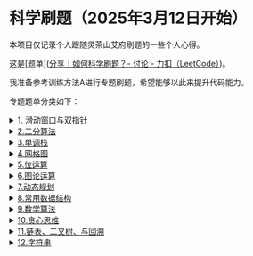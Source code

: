 # 科学刷题（2025年3月12日开始）

本项目仅记录个人跟随灵茶山艾府刷题的一些个人心得。

这是[题单]([分享｜如何科学刷题？- 讨论 - 力扣（LeetCode）](https://leetcode.cn/discuss/post/3141566/ru-he-ke-xue-shua-ti-by-endlesscheng-q3yd/))。

我准备参考训练方法A进行专题刷题，希望能够以此来提升代码能力。

专题题单分类如下：
<details>
  <summary><a href="https://leetcode.cn/discuss/post/0viNMK/" target="_blank">1. 滑动窗口与双指针</a></summary>
<ul>
 <ul>
  <li>
    <details>
      <summary>1. 定长</summary>
      <ul>
        <li><input type="checkbox" checked> <a href="./Sliding window with double pointer/fixed_length_primary.md">1.1 定长滑动窗口（基础题）</a></li>
        <li><input type="checkbox"> <a href="./Sliding window with double pointer/fixed_length_advanced.md">1.2 定长滑动窗口（进阶题）</a></li>
          <li><input type="checkbox"> <a href="./Sliding window with double pointer/fixed_length_other.md">1.3 定长滑动窗口（选做题）</a></li>
      </ul>
    </details>
  </li>
  <li>
    <details>
      <summary>2. 不定长滑动窗口</summary>
      <ul>
        <li>
          <details>
            <summary>2.1 求最长/最大</summary>
            <ul>
              <li><input type="checkbox"> <a href="./Sliding window with double pointer/variable_length_max_primary.md">2.1.1 求最长/最大（基础）</a></li>
              <li><input type="checkbox"> <a href="./Sliding window with double pointer/variable_length_max_advanced.md">2.1.2 求最长/最大（进阶）</a></li>
            </ul>
          </details>
        </li>
        <li>
          <details>
            <summary>2.2 求最短/最小</summary>
            <ul>
              <li><input type="checkbox"> <a href="./Sliding window with double pointer/variable_length_min_primary.md">2.2.1 求最短/最小（基础）</a></li>
              <li><input type="checkbox"> <a href="./Sliding window with double pointer/variable_length_min_advanced.md">2.2.2 求最短/最小（进阶）</a></li>
            </ul>
          </details>
        </li>
        <li>
          <details>
            <summary>2.3 求子数组个数</summary>
            <ul>
              <li><input type="checkbox"> <a href="./Sliding window with double pointer/variable_length_count_longer_valid.md">2.3.1 越长越合法</a></li>
              <li><input type="checkbox"> <a href="./Sliding window with double pointer/variable_length_count_shorter_valid.md">2.3.2 越短越合法</a></li>
              <li><input type="checkbox"> <a href="./Sliding window with double pointer/variable_length_count_exact.md">2.3.3 恰好型滑动窗口</a></li>
            </ul>
          </details>
        </li>
        <li><input type="checkbox"> <a href="./Sliding window with double pointer/variable_length_other.md">2.4 其他（选做）</a></li>
      </ul>
    </details>
  </li>
  <li>
    <details>
      <summary>3. 单序列双指针</summary>
      <ul>
        <li><input type="checkbox"> <a href="./Sliding window with double pointer/single_sequence_opposite.md">3.1 相向双指针</a></li>
        <li><input type="checkbox"> <a href="./Sliding window with double pointer/single_sequence_same_direction.md">3.2 同向双指针</a></li>
        <li><input type="checkbox"> <a href="./Sliding window with double pointer/single_sequence_back_to_back.md">3.3 背向双指针</a></li>
        <li><input type="checkbox"> <a href="./Sliding window with double pointer/single_sequence_in_place.md">3.4 原地修改</a></li>
      </ul>
    </details>
  </li>
  <li>
    <details>
      <summary>4. 双序列双指针</summary>
      <ul>
        <li><input type="checkbox"> <a href="./Sliding window with double pointer/double_sequence_basic.md">4.1 双指针</a></li>
        <li>
          <details>
            <summary>4.2 判断子序列</summary>
            <ul>
              <li><input type="checkbox"> <a href="./Sliding window with double pointer/subsequence_basic.md">4.2.1 判断子序列（基础）</a></li>
              <li><input type="checkbox"> <a href="./Sliding window with double pointer/subsequence_advanced.md">4.2.2 判断子序列（进阶）</a></li>
            </ul>
          </details>
        </li>
      </ul>
    </details>
  </li>
  <li><input type="checkbox"> <a href="./Sliding window with double pointer/three_pointers.md">5. 三指针</a></li>
  <li><input type="checkbox"> <a href="./Sliding window with double pointer/group_loop.md">6. 分组循环</a></li>
</ul>
</ul>
</details>

<details>
  <summary>
    <a href="https://leetcode.cn/discuss/post/3579164/ti-dan-er-fen-suan-fa-er-fen-da-an-zui-x-3rqn/" target="_blank">2.二分算法</a>
  </summary>
  <ul>
  <li>
    <details>
      <summary>1. 二分查找</summary>
      <ul>
        <li><input type="checkbox"> <a href="./Binary algorithm/binary_search_primary.md">1.1 二分查找（基础题）</a></li>
        <li><input type="checkbox"> <a href="./Binary algorithm/binary_search_advanced.md">1.2 二分查找（进阶题）</a></li>
      </ul>
    </details>
  </li>
  <li>
    <details>
      <summary>2. 二分答案</summary>
      <ul>
        <li><input type="checkbox"> <a href="./Binary algorithm/binary_answer_min.md">2.1 求最小</a></li>
        <li><input type="checkbox"> <a href="./Binary algorithm/binary_answer_max.md">2.2 求最大</a></li>
        <li><input type="checkbox"> <a href="./Binary algorithm/binary_answer_indirect.md">2.3 二分间接值</a></li>
        <li><input type="checkbox"> <a href="./Binary algorithm/binary_answer_minimize_max.md">2.4 最小化最大值</a></li>
        <li><input type="checkbox"> <a href="./Binary algorithm/binary_answer_maximize_min.md">2.5 最大化最小值</a></li>
        <li><input type="checkbox"> <a href="./Binary algorithm/binary_answer_kth.md">2.6 第K小/大</a></li>
      </ul>
    </details>
  </li>
  <li><input type="checkbox"> <a href="./Binary algorithm/other.md">3. 其他</a></li>
</ul>
</details>

<details>
  <summary>
    <a href="https://leetcode.cn/discuss/post/9oZFK9/" target="_blank">3.单调栈</a>
  </summary>
<ul>
  <li><input type="checkbox"> <a href="./Monotone stack/monotone_stack_primary.md">1. 单调栈（基础）</a></li>
  <li><input type="checkbox"> <a href="./Monotone stack/monotone_stack_advanced.md">2. 单调栈（进阶）</a></li>
  <li><input type="checkbox"> <a href="./Monotone stack/rectangle.md">3. 矩形</a></li>
  <li><input type="checkbox"> <a href="./Monotone stack/contribution.md">4. 贡献法</a></li>
  <li><input type="checkbox"> <a href="./Monotone stack/min_lexicographical_order.md">5. 最小字典序</a></li>
</ul>
</details>

<details>
  <summary>
    <a href="https://leetcode.cn/discuss/post/YiXPXW/" target="_blank">4.网格图</a>
  </summary>
<ul>
  <li><input type="checkbox"> <a href="./Gird chart/grid_dfs.md">1. 网格图DFS</a></li>
  <li><input type="checkbox"> <a href="./Gird chart/grid_bfs.md">2. 网格图BFS</a></li>
  <li><input type="checkbox"> <a href="./Gird chart/grid_01_bfs.md">3. 网格图 0-1 BFS</a></li>
  <li><input type="checkbox"> <a href="./Gird chart/grid_dijkstra.md">4. 网格图 Dijkstra</a></li>
  <li><input type="checkbox"> <a href="./Gird chart/grid_comprehensive.md">5. 综合应用</a></li>
</ul>
</details>

<details>
  <summary>
    <a href="https://leetcode.cn/discuss/post/dHn9Vk/" target="_blank">5.位运算</a>
  </summary>
<ul>
  <li><input type="checkbox"> <a href="./bit operation/bit_basic.md">1. 位运算基础题</a></li>
  <li><input type="checkbox"> <a href="./bit operation/xor_properties.md">2. 异或（XOR）的性质</a></li>
  <li><input type="checkbox"> <a href="./bit operation/and_or_properties.md">3. 与或（AND/OR）的性质</a></li>
  <li><input type="checkbox"> <a href="./bit operation/bit_decomposition.md">4. 拆位 / 贡献法</a></li>
  <li><input type="checkbox"> <a href="./bit operation/trial_fill.md">5. 试填法</a></li>
  <li><input type="checkbox"> <a href="./bit operation/identities.md">6. 恒等式</a></li>
  <li><input type="checkbox"> <a href="./bit operation/thinking_problems.md">7. 思维题</a></li>
  <li><input type="checkbox"> <a href="./bit operation/other.md">8. 其他</a></li>
</ul>
</details>

<details>
  <summary>
    <a href="https://leetcode.cn/discuss/post/01LUak/" target="_blank">6.图论运算</a>
  </summary>
<ul>
  <li>
    <details>
      <summary>1. 基础遍历</summary>
      <ul>
        <li><input type="checkbox"> <a href="./graph-theoretical algorithm/dfs_basic.md">1.1 DFS基础</a></li>
        <li><input type="checkbox"> <a href="./graph-theoretical algorithm/bfs_basic.md">1.2 BFS基础</a></li>
      </ul>
    </details>
  </li>
  <li>
    <details>
      <summary>2. 拓扑排序</summary>
      <ul>
        <li><input type="checkbox"> <a href="./graph-theoretical algorithm/topological_sort.md">2.1 拓扑排序</a></li>
        <li><input type="checkbox"> <a href="./graph-theoretical algorithm/topological_dp.md">2.2 在拓扑上DP</a></li>
        <li><input type="checkbox"> <a href="./graph-theoretical algorithm/base_ring_tree.md">2.3 基环树</a></li>
      </ul>
    </details>
  </li>
  <li>
    <details>
      <summary>3. 最短树</summary>
      <ul>
        <li><input type="checkbox"> <a href="./graph-theoretical algorithm/dijkstra.md">3.1 单源最短路：Dijkstra 算法</a></li>
        <li><input type="checkbox"> <a href="./graph-theoretical algorithm/floyd.md">3.2 全源最短路：Floyd 算法</a></li>
      </ul>
    </details>
  </li>
  <li><input type="checkbox"> <a href="./graph-theoretical algorithm/minimum_spanning_tree.md">4. 最小生成树</a></li>
  <li><input type="checkbox"> <a href="./graph-theoretical algorithm/euler_path.md">5. 欧拉路径/欧拉回路</a></li>
  <li><input type="checkbox"> <a href="./graph-theoretical algorithm/strongly_connected_components.md">6. 强连通分量/双连通分量</a></li>
  <li><input type="checkbox"> <a href="./graph-theoretical algorithm/bipartite_graph_coloring.md">7. 二分图染色</a></li>
  <li><input type="checkbox"> <a href="./graph-theoretical algorithm/network_flow.md">8. 网络流</a></li>
  <li><input type="checkbox"> <a href="./graph-theoretical algorithm/other.md">9. 其他</a></li>
</ul>
</details>

<details>
  <summary>
    <a href="https://leetcode.cn/discuss/post/tXLS3i/" target="_blank">7.动态规划</a>
  </summary>
<ul>
  <li>
    <details>
      <summary>1. 入门dp</summary>
      <ul>
        <li><input type="checkbox"> <a href="./Dynamic programming/climbing_stairs.md">1.1 爬楼梯</a></li>
        <li><input type="checkbox"> <a href="./Dynamic programming/house_robber.md">1.2 打家劫舍</a></li>
        <li><input type="checkbox"> <a href="./Dynamic programming/maximum_subarray.md">1.3 最大子数组和</a></li>
      </ul>
    </details>
  </li>
  <li>
    <details>
      <summary>2. 网格图dp</summary>
      <ul>
        <li><input type="checkbox"> <a href="./Dynamic programming/grid_dp_basic.md">2.1 基础</a></li>
        <li><input type="checkbox"> <a href="./Dynamic programming/grid_dp_advanced.md">2.2 进阶</a></li>
      </ul>
    </details>
  </li>
  <li>
    <details>
      <summary>3. 背包</summary>
      <ul>
        <li><input type="checkbox"> <a href="./Dynamic programming/01_knapsack.md">3.1 0-1背包</a></li>
        <li><input type="checkbox"> <a href="./Dynamic programming/unbounded_knapsack.md">3.2 完全背包</a></li>
        <li><input type="checkbox"> <a href="./Dynamic programming/multiple_knapsack.md">3.3 多重背包</a></li>
        <li><input type="checkbox"> <a href="./Dynamic programming/group_knapsack.md">3.4 分组背包</a></li>
      </ul>
    </details>
  </li>
  <li>
    <details>
      <summary>4. 经典线性dp</summary>
      <ul>
        <li>
          <details>
            <summary>4.1 最大公共子序列（LCS）</summary>
            <ul>
              <li><input type="checkbox"> <a href="./Dynamic programming/lcs_basic.md">4.1.1 LCS基础</a></li>
              <li><input type="checkbox"> <a href="./Dynamic programming/lcs_advanced.md">4.1.2 LCS进阶</a></li>
            </ul>
          </details>
        </li>
        <li>
          <details>
            <summary>4.2 最大递增子序列（LIS）</summary>
            <ul>
              <li><input type="checkbox"> <a href="./Dynamic programming/lis_basic.md">4.2.1 LIS基础</a></li>
              <li><input type="checkbox"> <a href="./Dynamic programming/lis_advanced.md">4.2.2 LIS进阶</a></li>
            </ul>
          </details>
        </li>
      </ul>
    </details>
  </li>
  <li>
    <details>
      <summary>5. 划分型DP</summary>
      <ul>
        <li><input type="checkbox"> <a href="./Dynamic programming/partition_judge.md">5.1 判定能否划分</a></li>
        <li><input type="checkbox"> <a href="./Dynamic programming/partition_optimize.md">5.2 最优化分</a></li>
        <li><input type="checkbox"> <a href="./Dynamic programming/partition_constraint.md">5.3 约束划分个数</a></li>
      </ul>
    </details>
  </li>
  <li>
    <details>
      <summary>6. 状态机DP</summary>
      <ul>
        <li><input type="checkbox"> <a href="./Dynamic programming/state_machine_stock.md">6.1 买卖股票</a></li>
        <li><input type="checkbox"> <a href="./Dynamic programming/state_machine_basic.md">6.2 状态机DP基础</a></li>
        <li><input type="checkbox"> <a href="./Dynamic programming/state_machine_advanced.md">6.3 状态机DP进阶</a></li>
      </ul>
    </details>
  </li>
  <li>
    <details>
      <summary>7. 其他线性DP</summary>
      <ul>
        <li><input type="checkbox"> <a href="./Dynamic programming/misc_linear_dp.md">7.1 一堆DP</a></li>
        <li><input type="checkbox"> <a href="./Dynamic programming/valid_subsequence.md">7.2 合法子序列DP</a></li>
        <li><input type="checkbox"> <a href="./Dynamic programming/matrix_exponentiation.md">7.3 矩阵快速幂优化</a></li>
        <li><input type="checkbox"> <a href="./Dynamic programming/subrectangle_dp.md">7.4 子矩形DP</a></li>
        <li><input type="checkbox"> <a href="./Dynamic programming/multi_dimension_dp.md">7.5 多维DP</a></li>
      </ul>
    </details>
  </li>
  <li>
    <details>
      <summary>8. 区间DP</summary>
      <ul>
        <li><input type="checkbox"> <a href="./Dynamic programming/longest_palindromic_subseq.md">8.1 最长回文子序列</a></li>
        <li><input type="checkbox"> <a href="./Dynamic programming/other_interval_dp.md">8.2 其他区间DP</a></li>
      </ul>
    </details>
  </li>
  <li>
    <details>
      <summary>9. 状态压缩DP</summary>
      <ul>
        <li>
          <details>
            <summary>9.1 排列型</summary>
            <ul>
              <li><input type="checkbox"> <a href="./Dynamic programming/permutation_independent.md">9.1.1 相邻无关</a></li>
              <li><input type="checkbox"> <a href="./Dynamic programming/permutation_dependent.md">9.1.2 相邻有关</a></li>
            </ul>
          </details>
        </li>
        <li><input type="checkbox"> <a href="./Dynamic programming/tsp.md">9.3 旅行商问题</a></li>
        <li><input type="checkbox"> <a href="./Dynamic programming/subset_state.md">9.4 子集状压DP</a></li>
        <li><input type="checkbox"> <a href="./Dynamic programming/other_state_compression.md">9.5 其他状压DP</a></li>
      </ul>
    </details>
  </li>
  <li><input type="checkbox"> <a href="./Dynamic programming/digit_dp.md">10. 数位DP</a></li>
  <li>
    <details>
      <summary>11. 数据结构优化DP</summary>
      <ul>
        <li><input type="checkbox"> <a href="./Dynamic programming/prefix_sum_optimization.md">11.1 前缀和优化</a></li>
        <li><input type="checkbox"> <a href="./Dynamic programming/monotonic_stack_optimization.md">11.2 单调栈优化</a></li>
        <li><input type="checkbox"> <a href="./Dynamic programming/monotonic_queue_optimization.md">11.3 单调队列优化</a></li>
        <li><input type="checkbox"> <a href="./Dynamic programming/binary_indexed_tree_optimization.md">11.4 树状数组优化</a></li>
        <li><input type="checkbox"> <a href="./Dynamic programming/trie_optimization.md">11.5 字典树优化</a></li>
        <li><input type="checkbox"> <a href="./Dynamic programming/other_optimization.md">11.6 其他优化</a></li>
        <li><input type="checkbox"> <a href="./Dynamic programming/wqs_binary.md">11.7 WQS二分</a></li>
      </ul>
    </details>
  </li>
  <li>
    <details>
      <summary>12. 树形DP</summary>
      <ul>
        <li><input type="checkbox"> <a href="./Dynamic programming/tree_diameter.md">12.1 树的直径</a></li>
        <li><input type="checkbox"> <a href="./Dynamic programming/tree_independent_set.md">12.2 最大独立集</a></li>
        <li><input type="checkbox"> <a href="./Dynamic programming/tree_dominating_set.md">12.3 最小支配集</a></li>
        <li><input type="checkbox"> <a href="./Dynamic programming/rerooting.md">12.4 换根DP</a></li>
        <li><input type="checkbox"> <a href="./Dynamic programming/other_tree_dp.md">12.5 其他树形DP</a></li>
      </ul>
    </details>
  </li>
  <li><input type="checkbox"> <a href="./Dynamic programming/graph_dp.md">13. 图DP</a></li>
  <li><input type="checkbox"> <a href="./Dynamic programming/game_dp.md">14. 博弈DP</a></li>
  <li><input type="checkbox"> <a href="./Dynamic programming/probability_dp.md">15. 概率/期望DP</a></li>
  <li><input type="checkbox"> <a href="./Dynamic programming/print_solution.md">16. 输出具体方案</a></li>
  <li><input type="checkbox"> <a href="./Dynamic programming/prefix_suffix.md">17. 前后缀分解</a></li>
  <li><input type="checkbox"> <a href="./Dynamic programming/transform_xy.md">18. 把X变成Y</a></li>
  <li><input type="checkbox"> <a href="./Dynamic programming/jump_game.md">19. 跳跃游戏</a></li>
  <li><input type="checkbox"> <a href="./Dynamic programming/other_dp.md">20. 其他DP</a></li>
</ul>
</details>

<details>
  <summary>
    <a href="https://leetcode.cn/discuss/post/mOr1u6/" target="_blank">8.常用数据结构</a>
  </summary>
<ul>
  <li>
    <details>
      <summary>0. 常用枚举技巧</summary>
      <ul>
        <li><input type="checkbox"> <a href="./Common data structure/enumerate_right_maintain_left.md">0.1 枚举右，维护左</a></li>
        <li><input type="checkbox"> <a href="./Common data structure/enumerate_middle.md">0.2 枚举中间</a></li>
      </ul>
    </details>
  </li>
  <li>
    <details>
      <summary>1. 前缀和</summary>
      <ul>
        <li><input type="checkbox"> <a href="./Common data structure/prefix_sum_basic.md">1.1 前缀和基础</a></li>
        <li><input type="checkbox"> <a href="./Common data structure/prefix_sum_hashmap.md">1.2 前缀和与哈希表</a></li>
        <li><input type="checkbox"> <a href="./Common data structure/distance_sum.md">1.3 距离和</a></li>
        <li><input type="checkbox"> <a href="./Common data structure/prefix_xor.md">1.4 前缀异或和</a></li>
        <li><input type="checkbox"> <a href="./Common data structure/prefix_1d_other.md">1.5 其他一维前缀和</a></li>
        <li><input type="checkbox"> <a href="./Common data structure/prefix_2d.md">1.6 二维前缀和</a></li>
      </ul>
    </details>
  </li>
  <li>
    <details>
      <summary>2. 差分</summary>
      <ul>
        <li><input type="checkbox"> <a href="./Common data structure/difference_1d.md">2.1 一维差分（扫描线）</a></li>
        <li><input type="checkbox"> <a href="./Common data structure/difference_2d.md">2.2 二维差分</a></li>
      </ul>
    </details>
  </li>
  <li>
    <details>
      <summary>3. 栈</summary>
      <ul>
        <li><input type="checkbox"> <a href="./Common data structure/stack_basic.md">3.1 基础</a></li>
        <li><input type="checkbox"> <a href="./Common data structure/stack_advanced.md">3.2 进阶</a></li>
        <li><input type="checkbox"> <a href="./Common data structure/stack_elimination.md">3.3 邻项消除</a></li>
        <li><input type="checkbox"> <a href="./Common data structure/valid_parentheses_stack.md">3.4 合法括号字符串</a></li>
        <li><input type="checkbox"> <a href="./Common data structure/expression_parsing.md">3.5 表达式解析</a></li>
        <li><input type="checkbox"> <a href="./Common data structure/dual_stack.md">3.6 对顶栈</a></li>
        <li><input type="checkbox"> <a href="./Common data structure/monotonic_stack.md">3.7 单调栈</a></li>
      </ul>
    </details>
  </li>
  <li>
    <details>
      <summary>4. 队列</summary>
      <ul>
        <li><input type="checkbox"> <a href="./Common data structure/queue_basic.md">4.1 队列基础</a></li>
        <li><input type="checkbox"> <a href="./Common data structure/queue_design.md">4.2 队列设计</a></li>
        <li><input type="checkbox"> <a href="./Common data structure/deque.md">4.3 双端队列</a></li>
        <li><input type="checkbox"> <a href="./Common data structure/monotonic_queue.md">4.4 单调队列</a></li>
        <li><input type="checkbox"> <a href="./Common data structure/monotonic_queue_dp.md">4.5 单调队列优化DP</a></li>
      </ul>
    </details>
  </li>
  <li>
    <details>
      <summary>5. 堆（优先队列）</summary>
      <ul>
        <li><input type="checkbox"> <a href="./Common data structure/heap_basic.md">5.1 堆基础</a></li>
        <li><input type="checkbox"> <a href="./Common data structure/heap_advanced.md">5.2 堆进阶</a></li>
        <li><input type="checkbox"> <a href="./Common data structure/heap_rearrange.md">5.3 重排元素</a></li>
        <li><input type="checkbox"> <a href="./Common data structure/kth_element_heap.md">5.4 第K小/大</a></li>
        <li><input type="checkbox"> <a href="./Common data structure/regret_heap.md">5.5 反悔堆</a></li>
        <li><input type="checkbox"> <a href="./Common data structure/lazy_delete_heap.md">5.6 懒删除堆</a></li>
        <li><input type="checkbox"> <a href="./Common data structure/dual_heap.md">5.7 对顶堆</a></li>
      </ul>
    </details>
  </li>
  <li>
    <details>
      <summary>6. 字典树（trie）</summary>
      <ul>
        <li><input type="checkbox"> <a href="./Common data structure/trie_basic.md">6.1 字典树基础</a></li>
        <li><input type="checkbox"> <a href="./Common data structure/trie_advanced.md">6.2 字典树进阶</a></li>
        <li><input type="checkbox"> <a href="./Common data structure/trie_dp.md">6.3 字典树优化DP</a></li>
        <li><input type="checkbox"> <a href="./Common data structure/xor_trie.md">6.4 0-1字典树</a></li>
      </ul>
    </details>
  </li>
  <li>
    <details>
      <summary>7. 并查集</summary>
      <ul>
        <li><input type="checkbox"> <a href="./Common data structure/union_find_basic.md">7.1 并查集基础</a></li>
        <li><input type="checkbox"> <a href="./Common data structure/union_find_advanced.md">7.2 并查集进阶</a></li>
        <li><input type="checkbox"> <a href="./Common data structure/gcd_union_find.md">7.3 GCD并查集</a></li>
        <li><input type="checkbox"> <a href="./Common data structure/array_union_find.md">7.4 数组上的并查集</a></li>
        <li><input type="checkbox"> <a href="./Common data structure/interval_union_find.md">7.5 区间并查集</a></li>
        <li><input type="checkbox"> <a href="./Common data structure/weighted_union_find.md">7.6 边权并查集</a></li>
      </ul>
    </details>
  </li>
  <li>
    <details>
      <summary>8. 树状数组和线段树</summary>
      <ul>
        <li><input type="checkbox"> <a href="./Common data structure/binary_indexed_tree.md">8.1 树状数组</a></li>
        <li><input type="checkbox"> <a href="./Common data structure/reverse_pairs.md">8.2 逆序对</a></li>
        <li><input type="checkbox"> <a href="./Common data structure/segment_tree_no_lazy.md">8.3 线段树（无区间更新）</a></li>
        <li><input type="checkbox"> <a href="./Common data structure/lazy_segment_tree.md">8.4 Lazy线段树</a></li>
        <li><input type="checkbox"> <a href="./Common data structure/dynamic_segment_tree.md">8.5 动态开点线段树</a></li>
      </ul>
    </details>
  </li>
  <li><input type="checkbox"> <a href="./Common data structure/offline_algorithm.md">9. 离线算法（专题）</a></li>
</ul>
</details>

<details>
  <summary>
    <a href="https://leetcode.cn/discuss/post/IYT3ss/" target="_blank">9.数学算法</a>
  </summary>
  <ul>
  <li>
    <details>
      <summary>1. 数论</summary>
      <ul>
        <li><input type="checkbox"> <a href="./Mathematical algorithm/prime_check.md">1.1 判断质数</a></li>
        <li><input type="checkbox"> <a href="./Mathematical algorithm/sieve_primes.md">1.2 预处理质数（筛质数）</a></li>
        <li><input type="checkbox"> <a href="./Mathematical algorithm/prime_factorization.md">1.3 质因数分解</a></li>
        <li><input type="checkbox"> <a href="./Mathematical algorithm/factorial_factorization.md">1.4 阶乘分解</a></li>
        <li><input type="checkbox"> <a href="./Mathematical algorithm/factors.md">1.5 因子</a></li>
        <li><input type="checkbox"> <a href="./Mathematical algorithm/gcd.md">1.6 最大公约数（GCD）</a></li>
        <li><input type="checkbox"> <a href="./Mathematical algorithm/lcm.md">1.7 最小公倍数（LCM）</a></li>
        <li><input type="checkbox"> <a href="./Mathematical algorithm/coprime.md">1.8 互质</a></li>
        <li><input type="checkbox"> <a href="./Mathematical algorithm/modular.md">1.9 同余</a></li>
        <li><input type="checkbox"> <a href="./Mathematical algorithm/number_theory_other.md">1.10 其他</a></li>
      </ul>
    </details>
  </li>
  <li>
    <details>
      <summary>2. 组合数学</summary>
      <ul>
        <li><input type="checkbox"> <a href="./Mathematical algorithm/multiplication_principle.md">2.1 乘法原理</a></li>
        <li><input type="checkbox"> <a href="./Mathematical algorithm/combinatorial_counting.md">2.2 组合计数</a></li>
        <li><input type="checkbox"> <a href="./Mathematical algorithm/balls_in_boxes.md">2.3 放球问题</a></li>
        <li><input type="checkbox"> <a href="./Mathematical algorithm/inclusion_exclusion.md">2.4 容斥原理</a></li>
        <li><input type="checkbox"> <a href="./Mathematical algorithm/contribution_method.md">2.5 贡献法</a></li>
      </ul>
    </details>
  </li>
  <li><input type="checkbox"> <a href="./Mathematical algorithm/probability_expectation.md">3. 概率期望</a></li>
  <li><input type="checkbox"> <a href="./Mathematical algorithm/game_theory.md">4. 博弈论</a></li>
  <li>
    <details>
      <summary>5. 计算几何</summary>
      <ul>
        <li><input type="checkbox"> <a href="./Mathematical algorithm/points_lines.md">5.1 点、线</a></li>
        <li><input type="checkbox"> <a href="./Mathematical algorithm/circles.md">5.2 圆</a></li>
        <li><input type="checkbox"> <a href="./Mathematical algorithm/polygons.md">5.3 矩形、多边形</a></li>
        <li><input type="checkbox"> <a href="./Mathematical algorithm/convex_hull.md">5.4 凸包</a></li>
      </ul>
    </details>
  </li>
  <li><input type="checkbox"> <a href="./Mathematical algorithm/randomized_algorithms.md">6. 随机算法</a></li>
  <li>
    <details>
      <summary>7. 杂项</summary>
      <ul>
        <li><input type="checkbox"> <a href="./Mathematical algorithm/palindrome_number.md">7.1 回文数</a></li>
        <li><input type="checkbox"> <a href="./Mathematical algorithm/integer_partition.md">7.2 整数拆分</a></li>
        <li><input type="checkbox"> <a href="./Mathematical algorithm/manhattan_distance.md">7.3 曼哈顿距离</a></li>
        <li><input type="checkbox"> <a href="./Mathematical algorithm/polynomial_convolution.md">7.4 多项式卷积</a></li>
        <li><input type="checkbox"> <a href="./Mathematical algorithm/math_misc.md">7.5 其他</a></li>
      </ul>
    </details>
  </li>
</ul>
</details>

<details>
  <summary>
    <a href="https://leetcode.cn/discuss/post/g6KTKL/" target="_blank">10.贪心思维</a>
  </summary>
  <ul>
  <li>
    <details>
      <summary>1. 贪心策略</summary>
      <ul>
        <li><input type="checkbox"> <a href="./Greed and thinking/minmax_greedy.md">1.1 从最小/最大开始贪心</a></li>
        <li><input type="checkbox"> <a href="./Greed and thinking/single_sequence_pairing.md">1.2 单序列配对</a></li>
        <li><input type="checkbox"> <a href="./Greed and thinking/double_sequence_pairing.md">1.3 双序列配对</a></li>
        <li><input type="checkbox"> <a href="./Greed and thinking/leftright_greedy.md">1.4 从最左/最右开始贪心</a></li>
        <li><input type="checkbox"> <a href="./Greed and thinking/partition_greedy.md">1.5 划分型贪心</a></li>
        <li><input type="checkbox"> <a href="./Greed and thinking/enumerate_then_greedy.md">1.6 先枚举，再贪心</a></li>
        <li><input type="checkbox"> <a href="./Greed and thinking/exchange_argument.md">1.7 交换论证法</a></li>
        <li><input type="checkbox"> <a href="./Greed and thinking/adjacent_difference.md">1.8 相邻不同</a></li>
        <li><input type="checkbox"> <a href="./Greed and thinking/regret_greedy.md">1.9 反悔贪心</a></li>
      </ul>
    </details>
  </li>
  <li>
    <details>
      <summary>2. 区间贪心</summary>
      <ul>
        <li><input type="checkbox"> <a href="./Greed and thinking/disjoint_intervals.md">2.1 不相交区间</a></li>
        <li><input type="checkbox"> <a href="./Greed and thinking/interval_grouping.md">2.2 区间分组</a></li>
        <li><input type="checkbox"> <a href="./Greed and thinking/interval_point_selection.md">2.3 区间选点</a></li>
        <li><input type="checkbox"> <a href="./Greed and thinking/interval_covering.md">2.4 区间覆盖</a></li>
        <li><input type="checkbox"> <a href="./Greed and thinking/interval_merging.md">2.5 合并区间</a></li>
        <li><input type="checkbox"> <a href="./Greed and thinking/interval_other.md">2.6 其他区间贪心</a></li>
      </ul>
    </details>
  </li>
  <li>
    <details>
      <summary>3. 字符串贪心</summary>
      <ul>
        <li><input type="checkbox"> <a href="./Greed and thinking/lexicographical_order.md">3.1 字典序最小/最大</a></li>
        <li><input type="checkbox"> <a href="./Greed and thinking/palindrome_greedy.md">3.2 回文串贪心</a></li>
        <li><input type="checkbox"> <a href="./Greed and thinking/valid_parentheses.md">3.3 合法括号字符串</a></li>
      </ul>
    </details>
  </li>
  <li>
    <details>
      <summary>4. 数学贪心</summary>
      <ul>
        <li><input type="checkbox"> <a href="./Greed and thinking/math_greedy_basic.md">4.1 数学贪心基础</a></li>
        <li><input type="checkbox"> <a href="./Greed and thinking/product_greedy.md">4.2 乘积贪心</a></li>
        <li><input type="checkbox"> <a href="./Greed and thinking/rearrangement_inequality.md">4.3 排序不等式</a></li>
        <li><input type="checkbox"> <a href="./Greed and thinking/basic_inequality.md">4.4 基本不等式</a></li>
        <li><input type="checkbox"> <a href="./Greed and thinking/median_greedy.md">4.5 中位数贪心</a></li>
        <li><input type="checkbox"> <a href="./Greed and thinking/induction_method.md">4.6 归纳法</a></li>
        <li><input type="checkbox"> <a href="./Greed and thinking/math_greedy_other.md">4.7 其他数学贪心</a></li>
      </ul>
    </details>
  </li>
  <li>
    <details>
      <summary>5. 思维题</summary>
      <ul>
        <li><input type="checkbox"> <a href="./Greed and thinking/special_to_general.md">5.1 从特殊到一般</a></li>
        <li><input type="checkbox"> <a href="./Greed and thinking/brain_teasers.md">5.2 脑筋急转弯</a></li>
        <li><input type="checkbox"> <a href="./Greed and thinking/reverse_thinking.md">5.3 逆向思维</a></li>
        <li><input type="checkbox"> <a href="./Greed and thinking/equivalent_transformation.md">5.4 等价转换</a></li>
      </ul>
    </details>
  </li>
  <li><input type="checkbox"> <a href="./Greed and thinking/construction_problems.md">6. 构造题</a></li>
  <li><input type="checkbox"> <a href="./Greed and thinking/other.md">7. 其他</a></li>
</ul>
</details>

<details>
  <summary>
    <a href="https://leetcode.cn/discuss/post/g6KTKL/" target="_blank">11.链表、二叉树、与回溯</a>
  </summary>
  <ul>
  <li>
    <details>
      <summary>1. 链表</summary>
      <ul>
        <li><input type="checkbox"> <a href="./Linked lists, binary trees and backtracking/linkedlist_traversal.md">1.1 遍历链表</a></li>
        <li><input type="checkbox"> <a href="./Linked lists, binary trees and backtracking/linkedlist_delete.md">1.2 删除节点</a></li>
        <li><input type="checkbox"> <a href="./Linked lists, binary trees and backtracking/linkedlist_insert.md">1.3 插入节点</a></li>
        <li><input type="checkbox"> <a href="./Linked lists, binary trees and backtracking/linkedlist_reverse.md">1.4 反转链表</a></li>
        <li><input type="checkbox"> <a href="./Linked lists, binary trees and backtracking/linkedlist_two_pointers.md">1.5 前后指针</a></li>
        <li><input type="checkbox"> <a href="./Linked lists, binary trees and backtracking/linkedlist_fast_slow.md">1.6 快慢指针</a></li>
        <li><input type="checkbox"> <a href="./Linked lists, binary trees and backtracking/linkedlist_double_pointers.md">1.7 双指针</a></li>
        <li><input type="checkbox"> <a href="./Linked lists, binary trees and backtracking/linkedlist_merge.md">1.8 合并链表</a></li>
        <li><input type="checkbox"> <a href="./Linked lists, binary trees and backtracking/linkedlist_divide_conquer.md">1.9 分治</a></li>
        <li><input type="checkbox"> <a href="./Linked lists, binary trees and backtracking/linkedlist_comprehensive.md">1.10 综合应用</a></li>
        <li><input type="checkbox"> <a href="./Linked lists, binary trees and backtracking/linkedlist_other.md">1.11 其他</a></li>
      </ul>
    </details>
  </li>
  <li>
    <details>
      <summary>2. 二叉树</summary>
      <ul>
        <li><input type="checkbox"> <a href="./Linked lists, binary trees and backtracking/binarytree_traversal.md">2.1 遍历二叉树</a></li>
        <li><input type="checkbox"> <a href="./Linked lists, binary trees and backtracking/binarytree_top_down.md">2.2 自顶向下 DFS</a></li>
        <li><input type="checkbox"> <a href="./Linked lists, binary trees and backtracking/binarytree_bottom_up.md">2.3 自底向上 DFS</a></li>
        <li><input type="checkbox"> <a href="./Linked lists, binary trees and backtracking/binarytree_bottom_up_delete.md">2.4 自底向上 DFS：删点</a></li>
        <li><input type="checkbox"> <a href="./Linked lists, binary trees and backtracking/binarytree_recursive.md">2.5 有递有归</a></li>
        <li><input type="checkbox"> <a href="./Linked lists, binary trees and backtracking/binarytree_diameter.md">2.6 直径</a></li>
        <li><input type="checkbox"> <a href="./Linked lists, binary trees and backtracking/binarytree_backtrack.md">2.7 回溯</a></li>
        <li><input type="checkbox"> <a href="./Linked lists, binary trees and backtracking/binarytree_lca.md">2.8 最近公共祖先</a></li>
        <li><input type="checkbox"> <a href="./Linked lists, binary trees and backtracking/binarytree_bst.md">2.9 二叉搜索树</a></li>
        <li><input type="checkbox"> <a href="./Linked lists, binary trees and backtracking/binarytree_creation.md">2.10 创建二叉树</a></li>
        <li><input type="checkbox"> <a href="./Linked lists, binary trees and backtracking/binarytree_insert_delete.md">2.11 插入/删除节点</a></li>
        <li><input type="checkbox"> <a href="./Linked lists, binary trees and backtracking/binarytree_dp.md">2.12 树形 DP</a></li>
        <li><input type="checkbox"> <a href="./Linked lists, binary trees and backtracking/binarytree_bfs.md">2.13 BFS</a></li>
        <li><input type="checkbox"> <a href="./Linked lists, binary trees and backtracking/linkedlist_binarytree.md">2.14 链表+二叉树</a></li>
        <li><input type="checkbox"> <a href="./Linked lists, binary trees and backtracking/nary_tree.md">2.15 N 叉树</a></li>
        <li><input type="checkbox"> <a href="./Linked lists, binary trees and backtracking/binarytree_other.md">2.16 其他</a></li>
      </ul>
    </details>
  </li>
  <li>
    <details>
      <summary>3. 一般树</summary>
      <ul>
        <li><input type="checkbox"> <a href="./Linked lists, binary trees and backtracking/generaltree_traversal.md">3.1 遍历</a></li>
        <li><input type="checkbox"> <a href="./Linked lists, binary trees and backtracking/generaltree_top_down.md">3.2 自顶向下 DFS</a></li>
        <li><input type="checkbox"> <a href="./Linked lists, binary trees and backtracking/generaltree_bottom_up.md">3.3 自底向上 DFS</a></li>
        <li><input type="checkbox"> <a href="./Linked lists, binary trees and backtracking/generaltree_recursive.md">3.4 有递有归</a></li>
        <li><input type="checkbox"> <a href="./Linked lists, binary trees and backtracking/generaltree_diameter.md">3.5 直径</a></li>
        <li><input type="checkbox"> <a href="./Linked lists, binary trees and backtracking/generaltree_timestamp.md">3.6 DFS 时间戳</a></li>
        <li><input type="checkbox"> <a href="./Linked lists, binary trees and backtracking/generaltree_topological.md">3.7 拓扑排序</a></li>
        <li><input type="checkbox"> <a href="./Linked lists, binary trees and backtracking/generaltree_lca.md">3.8 最近公共祖先（LCA）</a></li>
        <li><input type="checkbox"> <a href="./Linked lists, binary trees and backtracking/generaltree_sliding_window.md">3.9 树上滑动窗口</a></li>
        <li><input type="checkbox"> <a href="./Linked lists, binary trees and backtracking/generaltree_other.md">3.10 其他</a></li>
      </ul>
    </details>
  </li>
  <li>
    <details>
      <summary>4. 回溯</summary>
      <ul>
        <li><input type="checkbox"> <a href="./Linked lists, binary trees and backtracking/backtracking_basic.md">4.1 入门回溯</a></li>
        <li><input type="checkbox"> <a href="./Linked lists, binary trees and backtracking/backtracking_subset.md">4.2 子集型回溯</a></li>
        <li><input type="checkbox"> <a href="./Linked lists, binary trees and backtracking/backtracking_partition.md">4.3 划分型回溯</a></li>
        <li><input type="checkbox"> <a href="./Linked lists, binary trees and backtracking/backtracking_combination.md">4.4 组合型回溯</a></li>
        <li><input type="checkbox"> <a href="./Linked lists, binary trees and backtracking/backtracking_permutation.md">4.5 排列型回溯</a></li>
        <li><input type="checkbox"> <a href="./Linked lists, binary trees and backtracking/backtracking_pruning.md">4.6 爆搜+剪枝</a></li>
        <li><input type="checkbox"> <a href="./Linked lists, binary trees and backtracking/backtracking_duplicates.md">4.7 有重复元素的回溯</a></li>
      </ul>
    </details>
  </li>
</ul>
</details>

<details>
  <summary>
    <a href="https://leetcode.cn/discuss/post/SJFwQI/" target="_blank">12.字符串</a>
  </summary>
<ul>
  <li><input type="checkbox"> <a href="./Character string/kmp.md">1. KMP</a></li>
  <li><input type="checkbox"> <a href="./Character string/z_function.md">2. Z函数（扩展KMP）</a></li>
  <li><input type="checkbox"> <a href="./Character string/manacher.md">3. Manacher 算法</a></li>
  <li><input type="checkbox"> <a href="./Character string/string_hashing.md">4. 字符串哈希</a></li>
  <li><input type="checkbox"> <a href="./Character string/minimal_rotation.md">5. 最小表示法</a></li>
  <li><input type="checkbox"> <a href="../Data structures/6_trie.md">6. 字典树（见 数据结构题单 第六章）</a></li>
  <li><input type="checkbox"> <a href="./Character string/aho_corasick.md">7. AC 自动机</a></li>
  <li><input type="checkbox"> <a href="./Character string/suffix_array_automaton.md">8. 后缀数组/后缀自动机</a></li>
  <li><input type="checkbox"> <a href="./Character string/subsequence_automaton.md">9. 子序列自动机</a></li>
  <li><input type="checkbox"> <a href="./Character string/other.md">10. 其他</a></li>
</ul>
</details>